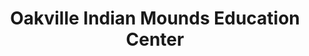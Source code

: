 ---
layout: repo
title: "Oakville Indian Mounds Education Center"
id: 10168
permalink: repos/10168/
---